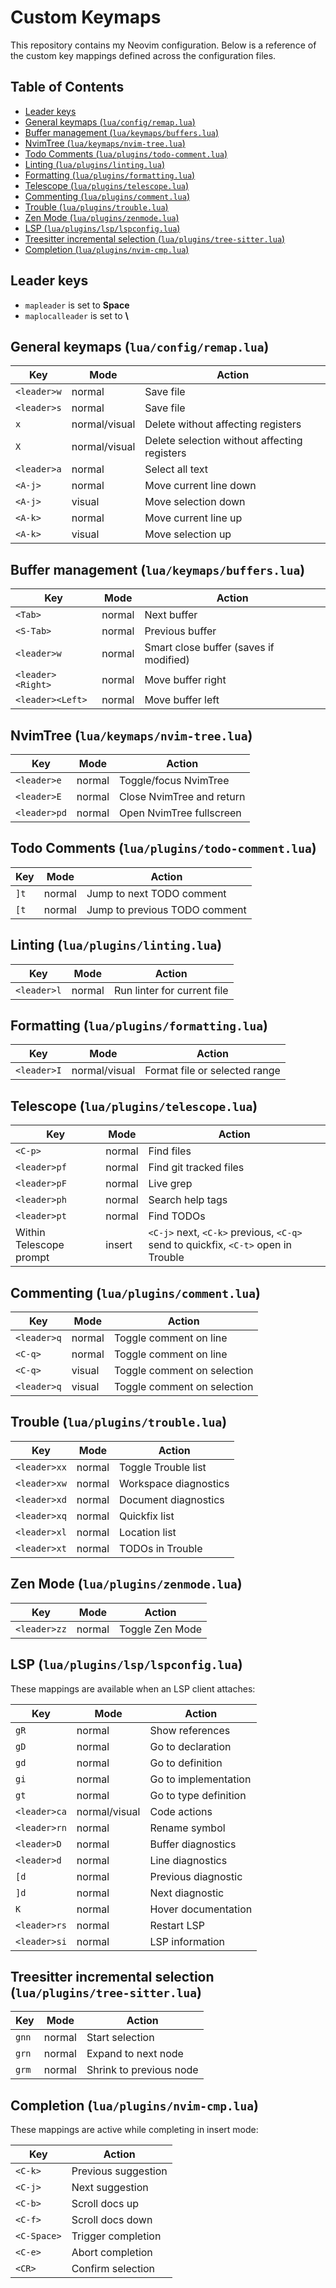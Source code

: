 # Custom Keymaps

This repository contains my Neovim configuration. Below is a reference of the custom key mappings defined across the configuration files.

## Table of Contents

- [Leader keys](#leader-keys)
- [General keymaps (`lua/config/remap.lua`)](#general-keymaps-luaconfigremaplua)
- [Buffer management (`lua/keymaps/buffers.lua`)](#buffer-management-luakeymapsbufferslua)
- [NvimTree (`lua/keymaps/nvim-tree.lua`)](#nvimtree-luakeymapsnvim-treelua)
- [Todo Comments (`lua/plugins/todo-comment.lua`)](#todo-comments-luapluginstodo-commentlua)
- [Linting (`lua/plugins/linting.lua`)](#linting-luapluginslintinglua)
- [Formatting (`lua/plugins/formatting.lua`)](#formatting-luapluginsformattinglua)
- [Telescope (`lua/plugins/telescope.lua`)](#telescope-luapluginstelescopelua)
- [Commenting (`lua/plugins/comment.lua`)](#commenting-luapluginscommentlua)
- [Trouble (`lua/plugins/trouble.lua`)](#trouble-luapluginstroublelua)
- [Zen Mode (`lua/plugins/zenmode.lua`)](#zen-mode-luapluginszenmodelua)
- [LSP (`lua/plugins/lsp/lspconfig.lua`)](#lsp-luapluginslsplspconfiglua)
- [Treesitter incremental selection (`lua/plugins/tree-sitter.lua`)](#treesitter-incremental-selection-luapluginstree-sitterlua)
- [Completion (`lua/plugins/nvim-cmp.lua`)](#completion-luapluginsnvim-cmplua)

## Leader keys

- `mapleader` is set to **Space**
- `maplocalleader` is set to **\\**

## General keymaps (`lua/config/remap.lua`)

| Key         | Mode          | Action                                       |
| ----------- | ------------- | -------------------------------------------- |
| `<leader>w` | normal        | Save file                                    |
| `<leader>s` | normal        | Save file                                    |
| `x`         | normal/visual | Delete without affecting registers           |
| `X`         | normal/visual | Delete selection without affecting registers |
| `<leader>a` | normal        | Select all text                              |
| `<A-j>`     | normal        | Move current line down                       |
| `<A-j>`     | visual        | Move selection down                          |
| `<A-k>`     | normal        | Move current line up                         |
| `<A-k>`     | visual        | Move selection up                            |

## Buffer management (`lua/keymaps/buffers.lua`)

| Key               | Mode   | Action                                 |
| ----------------- | ------ | -------------------------------------- |
| `<Tab>`           | normal | Next buffer                            |
| `<S-Tab>`         | normal | Previous buffer                        |
| `<leader>w`       | normal | Smart close buffer (saves if modified) |
| `<leader><Right>` | normal | Move buffer right                      |
| `<leader><Left>`  | normal | Move buffer left                       |

## NvimTree (`lua/keymaps/nvim-tree.lua`)

| Key          | Mode   | Action                    |
| ------------ | ------ | ------------------------- |
| `<leader>e`  | normal | Toggle/focus NvimTree     |
| `<leader>E`  | normal | Close NvimTree and return |
| `<leader>pd` | normal | Open NvimTree fullscreen  |

## Todo Comments (`lua/plugins/todo-comment.lua`)

| Key  | Mode   | Action                        |
| ---- | ------ | ----------------------------- |
| `]t` | normal | Jump to next TODO comment     |
| `[t` | normal | Jump to previous TODO comment |

## Linting (`lua/plugins/linting.lua`)

| Key         | Mode   | Action                      |
| ----------- | ------ | --------------------------- |
| `<leader>l` | normal | Run linter for current file |

## Formatting (`lua/plugins/formatting.lua`)

| Key         | Mode          | Action                        |
| ----------- | ------------- | ----------------------------- |
| `<leader>I` | normal/visual | Format file or selected range |

## Telescope (`lua/plugins/telescope.lua`)

| Key                     | Mode   | Action                                                                            |
| ----------------------- | ------ | --------------------------------------------------------------------------------- |
| `<C-p>`                 | normal | Find files                                                                        |
| `<leader>pf`            | normal | Find git tracked files                                                            |
| `<leader>pF`            | normal | Live grep                                                                         |
| `<leader>ph`            | normal | Search help tags                                                                  |
| `<leader>pt`            | normal | Find TODOs                                                                        |
| Within Telescope prompt | insert | `<C-j>` next, `<C-k>` previous, `<C-q>` send to quickfix, `<C-t>` open in Trouble |

## Commenting (`lua/plugins/comment.lua`)

| Key         | Mode   | Action                      |
| ----------- | ------ | --------------------------- |
| `<leader>q` | normal | Toggle comment on line      |
| `<C-q>`     | normal | Toggle comment on line      |
| `<C-q>`     | visual | Toggle comment on selection |
| `<leader>q` | visual | Toggle comment on selection |

## Trouble (`lua/plugins/trouble.lua`)

| Key          | Mode   | Action                |
| ------------ | ------ | --------------------- |
| `<leader>xx` | normal | Toggle Trouble list   |
| `<leader>xw` | normal | Workspace diagnostics |
| `<leader>xd` | normal | Document diagnostics  |
| `<leader>xq` | normal | Quickfix list         |
| `<leader>xl` | normal | Location list         |
| `<leader>xt` | normal | TODOs in Trouble      |

## Zen Mode (`lua/plugins/zenmode.lua`)

| Key          | Mode   | Action          |
| ------------ | ------ | --------------- |
| `<leader>zz` | normal | Toggle Zen Mode |

## LSP (`lua/plugins/lsp/lspconfig.lua`)

These mappings are available when an LSP client attaches:

| Key          | Mode          | Action                |
| ------------ | ------------- | --------------------- |
| `gR`         | normal        | Show references       |
| `gD`         | normal        | Go to declaration     |
| `gd`         | normal        | Go to definition      |
| `gi`         | normal        | Go to implementation  |
| `gt`         | normal        | Go to type definition |
| `<leader>ca` | normal/visual | Code actions          |
| `<leader>rn` | normal        | Rename symbol         |
| `<leader>D`  | normal        | Buffer diagnostics    |
| `<leader>d`  | normal        | Line diagnostics      |
| `[d`         | normal        | Previous diagnostic   |
| `]d`         | normal        | Next diagnostic       |
| `K`          | normal        | Hover documentation   |
| `<leader>rs` | normal        | Restart LSP           |
| `<leader>si` | normal        | LSP information       |

## Treesitter incremental selection (`lua/plugins/tree-sitter.lua`)

| Key   | Mode   | Action                  |
| ----- | ------ | ----------------------- |
| `gnn` | normal | Start selection         |
| `grn` | normal | Expand to next node     |
| `grm` | normal | Shrink to previous node |

## Completion (`lua/plugins/nvim-cmp.lua`)

These mappings are active while completing in insert mode:

| Key         | Action              |
| ----------- | ------------------- |
| `<C-k>`     | Previous suggestion |
| `<C-j>`     | Next suggestion     |
| `<C-b>`     | Scroll docs up      |
| `<C-f>`     | Scroll docs down    |
| `<C-Space>` | Trigger completion  |
| `<C-e>`     | Abort completion    |
| `<CR>`      | Confirm selection   |
